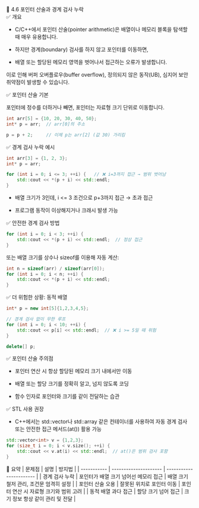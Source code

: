 🔹 4.6 포인터 산술과 경계 검사 누락  
✅ 개요

* C/C++에서 포인터 산술(pointer arithmetic)은 배열이나 메모리 블록을 탐색할 때 매우 유용합니다.

* 하지만 경계(boundary) 검사를 하지 않고 포인터를 이동하면,
* 배열 또는 할당된 메모리 영역을 벗어나서 접근하는 오류가 발생합니다.

이로 인해 버퍼 오버플로우(buffer overflow), 정의되지 않은 동작(UB), 심지어 보안 취약점이 발생할 수 있습니다.

✅ 포인터 산술 기본

포인터에 정수를 더하거나 빼면, 포인터는 자료형 크기 단위로 이동합니다.
```cpp
int arr[5] = {10, 20, 30, 40, 50};
int* p = arr;  // arr[0]의 주소

p = p + 2;     // 이제 p는 arr[2] (값 30) 가리킴
```
✅ 경계 검사 누락 예시
```cpp
int arr[3] = {1, 2, 3};
int* p = arr;

for (int i = 0; i <= 3; ++i) {   // ❌ i=3까지 접근 → 범위 벗어남
    std::cout << *(p + i) << std::endl;
}
```

* 배열 크기가 3인데, i <= 3 조건으로 p+3까지 접근 → 초과 접근

* 프로그램 동작이 이상해지거나 크래시 발생 가능

✅ 안전한 경계 검사 방법
```cpp
for (int i = 0; i < 3; ++i) {
    std::cout << *(p + i) << std::endl;  // 정상 접근
}
```

또는 배열 크기를 상수나 sizeof를 이용해 자동 계산:
```cpp
int n = sizeof(arr) / sizeof(arr[0]);
for (int i = 0; i < n; ++i) {
    std::cout << *(p + i) << std::endl;
}
```
✅ 더 위험한 상황: 동적 배열
```cpp
int* p = new int[5]{1,2,3,4,5};

// 경계 검사 없이 무한 루프
for (int i = 0; i < 10; ++i) {
    std::cout << p[i] << std::endl;  // ❌ i >= 5일 때 위험
}

delete[] p;
```
✅ 포인터 산술 주의점

* 포인터 연산 시 항상 할당된 메모리 크기 내에서만 이동

* 배열 또는 할당 크기를 정확히 알고, 넘지 않도록 코딩

* 함수 인자로 포인터와 크기를 같이 전달하는 습관

✅ STL 사용 권장

* C++에서는 std::vector나 std::array 같은 컨테이너를 사용하여
자동 경계 검사 또는 안전한 접근 메서드(at()) 활용 가능
```cpp
std::vector<int> v = {1,2,3};
for (size_t i = 0; i < v.size(); ++i) {
    std::cout << v.at(i) << std::endl;  // at()은 범위 검사 포함
}
```
📌 요약
| 문제점         | 설명                    | 방지법                     |
| ----------- | --------------------- | ----------------------- |
| 경계 검사 누락    | 포인터가 배열 크기 넘어선 메모리 접근 | 배열 크기 철저 관리, 조건문 엄격히 설정 |
| 포인터 산술 오용   | 잘못된 위치로 포인터 이동        | 포인터 연산 시 자료형 크기와 범위 고려  |
| 동적 배열 과다 접근 | 할당 크기 넘어 접근           | 크기 정보 항상 같이 관리 및 전달     |
